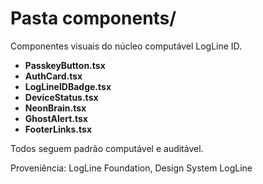 # Pasta components/

Componentes visuais do núcleo computável LogLine ID.

- **PasskeyButton.tsx**
- **AuthCard.tsx**
- **LogLineIDBadge.tsx**
- **DeviceStatus.tsx**
- **NeonBrain.tsx**
- **GhostAlert.tsx**
- **FooterLinks.tsx**

Todos seguem padrão computável e auditável.

Proveniência: LogLine Foundation, Design System LogLine